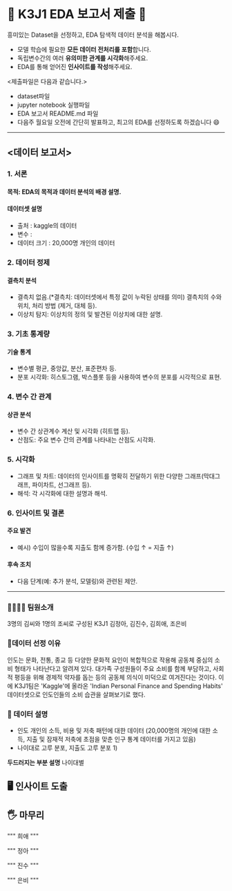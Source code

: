 # 🙈 K3J1 EDA 보고서 제출 🙉
흥미있는 Dataset을 선정하고, EDA 탐색적 데이터 분석을 해봅시다.

- 모델 학습에 필요한 **모든 데이터 전처리를 포함**합니다.
- 독립변수간의 여러 **유의미한 관계를 시각화**해주세요.
- EDA를 통해 얻어진 **인사이트를 작성**해주세요.

<제출파일은 다음과 같습니다.>
- dataset파일
- jupyter notebook 실행파일
- EDA 보고서 README.md 파일
- 다음주 월요일 오전에 간단히 발표하고, 최고의 EDA를 선정하도록 하겠습니다 😄

***
## <데이터 보고서>
### 1. 서론
#### 목적: EDA의 목적과 데이터 분석의 배경 설명.
#### 데이터셋 설명
- 출처 : kaggle의 데이터
- 변수 : 
- 데이터 크기 : 20,000명 개인의 데이터

### 2. 데이터 정제
#### 결측치 분석 
- 결측치 없음.(*결측치: 데이터셋에서 특정 값이 누락된 상태를 의미)
결측치의 수와 위치, 처리 방법 (제거, 대체 등).
- 이상치 탐지: 이상치의 정의 및 발견된 이상치에 대한 설명.

### 3. 기초 통계량
#### 기술 통계
- 변수별 평균, 중앙값, 분산, 표준편차 등.
- 분포 시각화: 히스토그램, 박스플롯 등을 사용하여 변수의 분포를 시각적으로 표현.

### 4. 변수 간 관계
#### 상관 분석
- 변수 간 상관계수 계산 및 시각화 (히트맵 등).
- 산점도: 주요 변수 간의 관계를 나타내는 산점도 시각화.

### 5. 시각화
- 그래프 및 차트: 데이터의 인사이트를 명확히 전달하기 위한 다양한 그래프(막대그래프, 파이차트, 선그래프 등).
- 해석: 각 시각화에 대한 설명과 해석.

### 6. 인사이트 및 결론
#### 주요 발견
- 예시) 수입이 많을수록 지출도 함께 증가함. (수입 ↑ = 지출 ↑)
#### 후속 조치
- 다음 단계(예: 추가 분석, 모델링)와 관련된 제안.
***

### 👨‍👩‍👧‍👦 팀원소개
3명의 김씨와 1명의 조씨로 구성된 K3J1
김정아, 김진수, 김희애, 조은비

### 🎈데이터 선정 이유
인도는 문화, 전통, 종교 등 다양한 문화적 요인이 복합적으로 작용해 공동체 중심의 소비 형태가 나타난다고 알려져 있다. 대가족 구성원들이 주요 소비를 함께 부담하고, 사회적 평등을 위해 경제적 약자를 돕는 등의 공동체 의식이 미덕으로 여겨진다는 것이다. 이에 K3J1팀은 'Kaggle'에 올라온 'Indian Personal Finance and Spending Habits' 데이터셋으로 인도인들의 소비 습관을 살펴보기로 했다.

### 💬 데이터 설명
- 인도 개인의 소득, 비용 및 저축 패턴에 대한 데이터
(20,000명의 개인에 대한 소득, 지출 및 잠재적 저축에 초점을 맞춘 인구 통계 데이터를 가지고 있음)
- 나이대로 고루 분포, 지출도 고루 분포
  1)

**두드러지는 부분 설명**
나이대별

## 🖥️ 인사이트 도출

## 🖐️ 마무리
"""
희애
"""

"""
정아
"""

"""
진수
"""

"""
은비
"""
